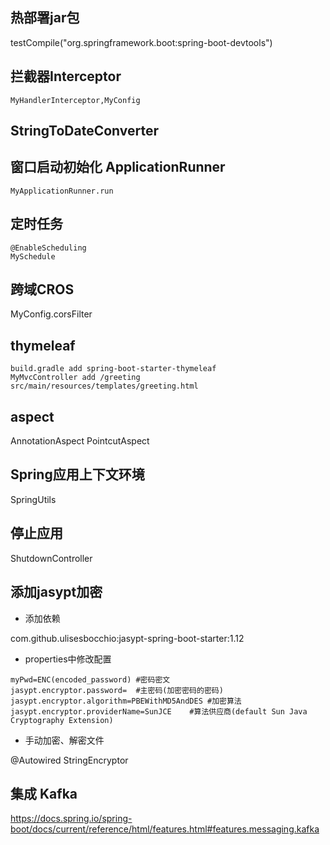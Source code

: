 ## 热部署jar包
testCompile("org.springframework.boot:spring-boot-devtools")

## 拦截器Interceptor
	MyHandlerInterceptor,MyConfig

## StringToDateConverter

## 窗口启动初始化 ApplicationRunner
	MyApplicationRunner.run

## 定时任务
	@EnableScheduling
	MySchedule

## 跨域CROS
  MyConfig.corsFilter

## thymeleaf
```
build.gradle add spring-boot-starter-thymeleaf
MyMvcController add /greeting
src/main/resources/templates/greeting.html
```

## aspect
  AnnotationAspect
  PointcutAspect

## Spring应用上下文环境
  SpringUtils

## 停止应用
  ShutdownController

## 添加jasypt加密
- 添加依赖

com.github.ulisesbocchio:jasypt-spring-boot-starter:1.12

- properties中修改配置
```
myPwd=ENC(encoded_password)	#密码密文
jasypt.encryptor.password=	#主密码(加密密码的密码)
jasypt.encryptor.algorithm=PBEWithMD5AndDES	#加密算法
jasypt.encryptor.providerName=SunJCE	#算法供应商(default Sun Java Cryptography Extension)
```
- 手动加密、解密文件

@Autowired StringEncryptor

## 集成 Kafka
https://docs.spring.io/spring-boot/docs/current/reference/html/features.html#features.messaging.kafka
